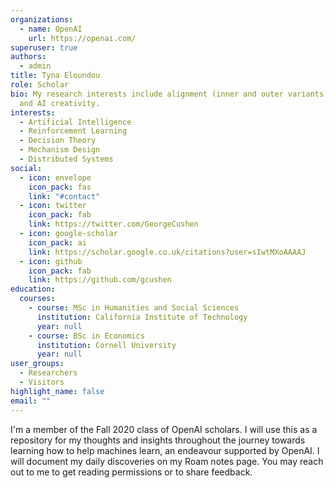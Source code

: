 ```yaml
---
organizations:
  - name: OpenAI
    url: https://openai.com/
superuser: true
authors:
  - admin
title: Tyna Eloundou
role: Scholar
bio: My research interests include alignment (inner and outer variants), safety
  and AI creativity.
interests:
  - Artificial Intelligence
  - Reinforcement Learning
  - Decision Theory
  - Mechanism Design
  - Distributed Systems
social:
  - icon: envelope
    icon_pack: fas
    link: "#contact"
  - icon: twitter
    icon_pack: fab
    link: https://twitter.com/GeorgeCushen
  - icon: google-scholar
    icon_pack: ai
    link: https://scholar.google.co.uk/citations?user=sIwtMXoAAAAJ
  - icon: github
    icon_pack: fab
    link: https://github.com/gcushen
education:
  courses:
    - course: MSc in Humanities and Social Sciences
      institution: California Institute of Technology
      year: null
    - course: BSc in Economics
      institution: Cornell University
      year: null
user_groups:
  - Researchers
  - Visitors
highlight_name: false
email: ""
---
```


I'm a member of the Fall 2020 class of OpenAI scholars. I will use this as a repository for my thoughts and insights throughout the journey towards learning how to help machines learn, an endeavour supported by OpenAI. I will document my daily discoveries on my Roam notes page. You may reach out to me to get reading permissions or to share feedback. 

